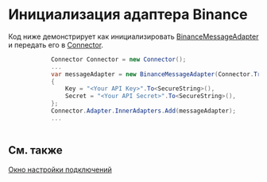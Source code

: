 # Инициализация адаптера Binance

Код ниже демонстрирует как инициализировать [BinanceMessageAdapter](xref:StockSharp.Binance.BinanceMessageAdapter) и передать его в [Connector](xref:StockSharp.Algo.Connector).

```cs
            Connector Connector = new Connector();				
            ...				
            var messageAdapter = new BinanceMessageAdapter(Connector.TransactionIdGenerator)
            {
                Key = "<Your API Key>".To<SecureString>(),
                Secret = "<Your API Secret>".To<SecureString>(),
            };
            Connector.Adapter.InnerAdapters.Add(messageAdapter);
            ...	
							
```

## См. также

[Окно настройки подключений](../../../graphical_user_interface/connection_settings_window.md)
